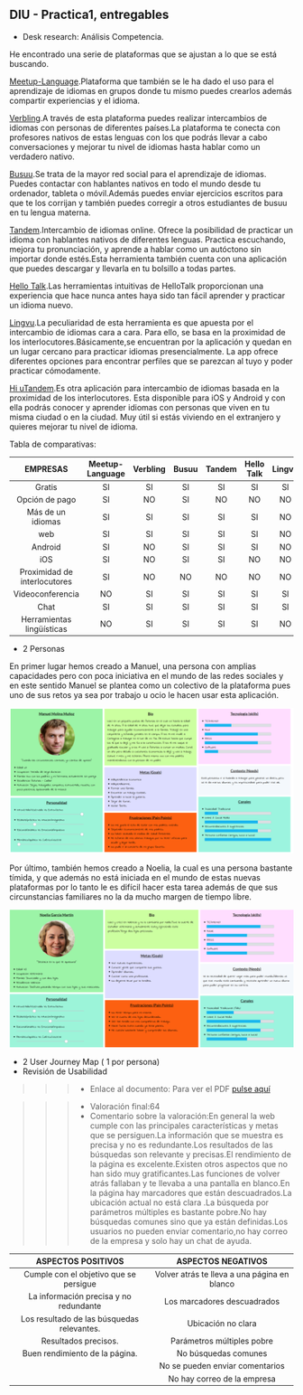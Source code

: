 ## DIU - Practica1, entregables




- Desk research: Análisis Competencia.

He encontrado una serie de plataformas que se ajustan a lo que se está buscando.

[Meetup-Language](https://www.meetup.com/es-ES/find/language/).Plataforma que también se le ha dado el uso para el aprendizaje de idiomas en grupos donde tu mismo puedes crearlos además compartir experiencias y el idioma.

[Verbling](https://es.verbling.com/).A través de esta plataforma puedes realizar intercambios de idiomas con personas de diferentes países.La plataforma te conecta con profesores nativos de estas lenguas con los que podrás llevar a cabo conversaciones y mejorar tu nivel de idiomas hasta hablar como un verdadero nativo.

[Busuu](https://www.busuu.com/es).Se trata de la mayor red social para el aprendizaje de idiomas. Puedes contactar con hablantes nativos en todo el mundo desde tu ordenador, tableta o móvil.Además puedes enviar ejercicios escritos para que te los corrijan y también puedes corregir a otros estudiantes de busuu en tu lengua materna.

[Tandem](https://www.tandem.net/es).Intercambio de idiomas online. Ofrece la posibilidad de practicar un idioma con hablantes nativos de diferentes lenguas. Practica escuchando, mejora tu pronunciación, y aprende a hablar como un autóctono sin importar donde estés.Esta herramienta también cuenta con una aplicación que puedes descargar y llevarla en tu bolsillo a todas partes.

[Hello Talk](https://www.hellotalk.com/#sp).Las herramientas intuitivas de HelloTalk proporcionan una experiencia que hace nunca antes haya sido tan fácil aprender y practicar un idioma nuevo.

[Lingvu](https://www.facebook.com/lingvu).La peculiaridad de esta herramienta es que apuesta por el intercambio de idiomas cara a cara. Para ello, se basa en la proximidad de los interlocutores.Básicamente,se encuentran por la aplicación y quedan en un lugar cercano para practicar idiomas presencialmente. La app ofrece diferentes opciones para encontrar perfiles que se parezcan al tuyo y poder practicar cómodamente.

[Hi uTandem](https://www.facebook.com/Hiutandemapp/).Es otra aplicación para intercambio de idiomas basada en la proximidad de los interlocutores. Esta disponible para iOS y Android y con ella podrás conocer y aprender idiomas con personas que viven en tu misma ciudad o en la ciudad. Muy útil si estás viviendo en el extranjero y quieres mejorar tu nivel de idioma.

Tabla de comparativas:

|EMPRESAS                        | Meetup-Language | Verbling | Busuu     | Tandem   | Hello Talk  | Lingvu   | Hi uTandem |
| :------:                       | :------:        | :------: |  :------: | :------: |  :------:   | :------: |  :------:  |
| Gratis                         | SI              |  SI      |     SI    | SI       | SI          | SI       |  SI        |
| Opción de pago                 | SI              |  NO      |     SI    | NO       | NO          | NO       |  NO        |
| Más de un idiomas              | SI              |  SI      |     SI    | SI       | SI          | NO       |  SI        |
| web                            | SI              |  SI      |     SI    | SI       | SI          | NO       |  NO        |
| Android                        | SI              |  NO      |     SI    | SI       | SI          | NO       |  SI        |
| iOS                            | SI              |  NO      |     SI    | SI       | NO          | NO       |  SI        |
| Proximidad de interlocutores   | SI              |  NO      |     NO    | NO       | NO          | NO       |  SI        |
| Videoconferencia               | NO              |  SI      |     SI    | SI       | SI          | SI       |  SI        |
| Chat                           | SI              |  SI      |     SI    | SI       | SI          | SI       |  SI        |
| Herramientas lingüísticas      | NO              |  SI      |     SI    | SI       | SI          | NO       |  SI        |

- 2 Personas

En primer lugar hemos creado a Manuel, una persona con amplias capacidades pero con poca iniciativa en el mundo de las redes sociales y en este sentido Manuel se plantea como un colectivo de la plataforma pues uno de sus retos ya sea por trabajo u ocio le hacen usar esta aplicación.

![foto1](MANU1.png)

Por último, también hemos creado a Noelia, la cual es una persona bastante tímida, y que además no está iniciada en el mundo de estas nuevas plataformas por lo tanto le es difícil hacer esta tarea además de que sus circunstancias familiares no la da mucho margen de tiempo libre.

![foto2](NOEL1.png)

- 2 User Journey Map  ( 1 por persona)
- Revisión de Usabilidad

>>> - Enlace al documento:
      Para ver el PDF [pulse aquí](https://github.com/salva12345678/DIU/blob/master/P1/Usability-review.pdf)

>>> - Valoración final:64
>>> - Comentario sobre la valoración:En general la web cumple con las principales características y metas que se persiguen.La información que se muestra es precisa y no es redundante.Los resultados de las búsquedas son relevante y precisas.El rendimiento de la página es excelente.Existen otros aspectos que no han sido muy gratificantes.Las funciones de volver atrás fallaban y te llevaba a una pantalla en blanco.En la página hay marcadores que están descuadrados.La ubicación actual no está clara .La búsqueda por parámetros múltiples es bastante pobre.No hay búsquedas comunes sino que ya están definidas.Los usuarios no pueden enviar comentario,no hay correo de la empresa y solo hay un chat de ayuda.


| ASPECTOS POSITIVOS                                    | ASPECTOS NEGATIVOS |
| :------:                                              | :------:           |
| Cumple con el objetivo que se persigue                |  Volver atrás te lleva a una página en blanco         |
| La información precisa y no redundante                |  Los marcadores descuadrados             |
| Los resultado de las búsquedas relevantes.            |  Ubicación no clara                |
| Resultados precisos.                                  |  Parámetros múltiples pobre                |
| Buen rendimiento de la página.                        |  No búsquedas comunes                |
|                                                       |  No se pueden enviar comentarios                |
|                                                       |  No hay correo de la empresa                |
